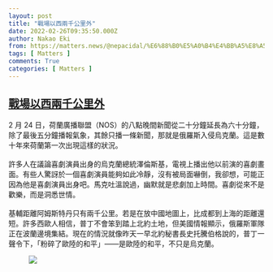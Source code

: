 ```yaml
---
layout: post
title: "戰場以西兩千公里外"
date: 2022-02-26T09:35:50.000Z
author: Nakao Eki
from: https://matters.news/@nepacidal/%E6%88%B0%E5%A0%B4%E4%BB%A5%E8%A5%BF%E5%85%A9%E5%8D%83%E5%85%AC%E9%87%8C%E5%A4%96-bafyreifv3otxixzxtf22wdhwzlpwcy3kf5s5dtm3x3nklg5yr6mjgq5tuy
tags: [ Matters ]
comments: True
categories: [ Matters ]
---
```

<!--1645868150000-->
[戰場以西兩千公里外](https://matters.news/@nepacidal/%E6%88%B0%E5%A0%B4%E4%BB%A5%E8%A5%BF%E5%85%A9%E5%8D%83%E5%85%AC%E9%87%8C%E5%A4%96-bafyreifv3otxixzxtf22wdhwzlpwcy3kf5s5dtm3x3nklg5yr6mjgq5tuy)
------

<div>
<p>2 月 24 日，荷蘭廣播聯盟（NOS）的八點晚間新聞從二十分鐘延長為六十分鐘，除了最後五分鐘播報氣象，其餘只播一條新聞，那就是俄羅斯入侵烏克蘭。這是數十年來荷蘭第一次出現這樣的狀況。<br class="smart"><br class="smart">許多人在議論喜劇演員出身的烏克蘭總統澤倫斯基，電視上播出他以前演的喜劇畫面。有些人驚訝於一個喜劇演員能夠如此冷靜，沒有被局面嚇倒，我卻想，可能正因為他是喜劇演員出身吧。馬克吐溫說過，幽默就是悲劇加上時間。喜劇從來不是歡樂，而是洞悉世情。<br class="smart"><br class="smart">基輔距離阿姆斯特丹只有兩千公里。若是在放中國地圖上，比成都到上海的距離還短。許多西歐人相信，普丁不會笨到踏上北約土地，但美國情報顯示，俄羅斯軍隊正在波蘭邊境集結。現在的情況就像昨天一早北約秘書長史托騰伯格說的，普丁一聲令下，「粉碎了歐陸的和平」——是歐陸的和平，不只是烏克蘭。</p><figure class="image"><img src="https://assets.matters.news/embed/d5772f2d-0c1c-4b0d-92ba-a960c63b410b.jpeg" data-asset-id="d5772f2d-0c1c-4b0d-92ba-a960c63b410b" referrerpolicy="no-referrer"><figcaption><span></span></figcaption></figure><p><br></p>
</div>
